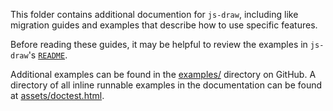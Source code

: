This folder contains additional documention for `js-draw`, including like migration guides and examples that describe how to use specific features.

Before reading these guides, it may be helpful to review the examples in `js-draw`'s [`README`](../).

Additional examples can be found in the [examples/](https://github.com/personalizedrefrigerator/js-draw/tree/main/docs/examples) directory on GitHub. A directory of all inline runnable examples in the documentation can be found at [assets/doctest.html](../assets/doctest.html).
